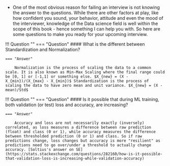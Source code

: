 
- One of the most obvious reason for failing an interview is not knowing the answer to the questions. While there are other factors at play, like how confident you sound, your behavior, attitude and even the mood of the interviewer, knowledge of the Data science field is well within the scope of this book - hence something I can help you with. So here are some questions to make you ready for your upcoming interview.  

!!! Question ""
    === "Question"
        #### What is the different between Standardization and Normalization?

    === "Answer"

        Normalization is the process of scaling the data to a common scale. It is also known as Min-Max Scaling where the final range could be [0, 1] or [-1,1] or something else. $X_{new} = (X - X_{min})/(X_{max} - X_{min})$ Standardization is the process of scaling the data to have zero mean and unit variance. $X_{new} = (X - mean)/Std$

!!! Question ""
    === "Question"
        #### Is it possible that during ML training, both validation (or test) loss and accuracy, are increasing?

    === "Answer"

        Accuracy and loss are not necessarily exactly (inversely) correlated, as loss measures a difference between raw prediction (float) and class (0 or 1), while accuracy measures the difference between thresholded prediction (0 or 1) and class. So if raw predictions change, loss changes but accuracy is more "resilient" as predictions need to go over/under a threshold to actually change accuracy. [Soltius's answer on SE](https://stats.stackexchange.com/questions/282160/how-is-it-possible-that-validation-loss-is-increasing-while-validation-accuracy)